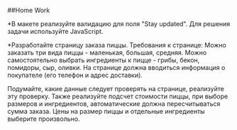 ﻿##Home Work

*В макете реализуйте валидацию для поля "Stay updated". Для решения задачи используйте JavaScript.

*Разработайте страницу заказа пиццы.
Требования к странице: Можно заказать три вида пиццы - маленькая, большая, средняя. 
Можно самостоятельно выбрать ингредиенты к пицце - грибы, бекон, помидоры, сыр, оливки. 
На странице должна вводиться информация о покупателе (его телефон и адрес доставки).

Подумайте, какие данные следует проверять на странице, реализуйте эту проверку. 
Также реализуйте подсчет стоимости пиццы, при выборе размеров и ингредиентов, 
автоматические должна пересчитываться сумма заказа. Цены на размер пиццы и отдельные ингредиенты выберите произвольно.
   